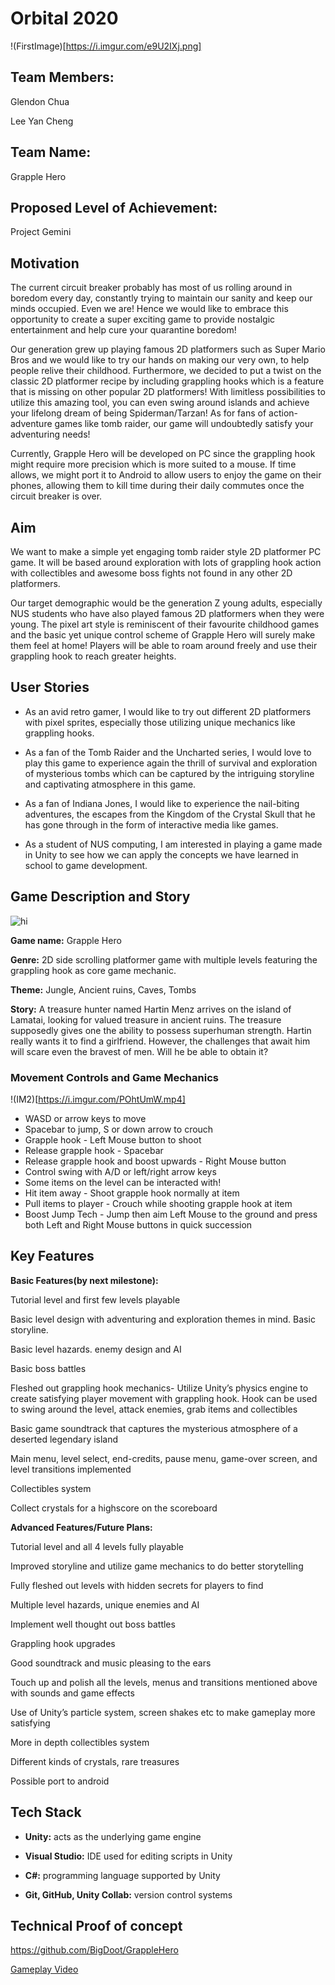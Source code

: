 # Orbital 2020

!(FirstImage)[https://i.imgur.com/e9U2IXj.png]

## Team Members:

Glendon Chua

Lee Yan Cheng

## Team Name:

Grapple Hero

## Proposed Level of Achievement: 

Project Gemini

## Motivation

The current circuit breaker probably has most of us rolling around in boredom every day, constantly trying to maintain our sanity and keep our minds occupied. Even we are! Hence we would like to embrace this opportunity to create a super exciting game to provide nostalgic entertainment and help cure your quarantine boredom!

Our generation grew up playing famous 2D platformers such as Super Mario Bros and we would like to try our hands on making our very own, to help people relive their childhood. Furthermore, we decided to put a twist on the classic 2D platformer recipe by including grappling hooks which is a feature that is missing on other popular 2D platformers! With limitless possibilities to utilize this amazing tool, you can even swing around islands and achieve your lifelong dream of being Spiderman/Tarzan! As for fans of action-adventure games like tomb raider, our game will undoubtedly satisfy your adventuring needs! 

Currently, Grapple Hero will be developed on PC since the grappling hook might require more precision which is more suited to a mouse. If time allows, we might port it to Android to allow users to enjoy the game on their phones, allowing them to kill time during their daily commutes once the circuit breaker is over.


## Aim

We want to make a simple yet engaging tomb raider style 2D platformer PC game. It will be based around exploration with lots of grappling hook action with collectibles and awesome boss fights not found in any other 2D platformers.

Our target demographic would be the generation Z young adults, especially NUS students who have also played famous 2D platformers when they were young. The pixel art style is reminiscent of their favourite childhood games and the basic yet unique control scheme of Grapple Hero will surely make them feel at home! Players will be able to roam around freely and use their grappling hook to reach greater heights.

## User Stories

* As an avid retro gamer, I would like to try out different 2D platformers with pixel sprites, especially those utilizing unique mechanics like grappling hooks.

* As a fan of the Tomb Raider and the Uncharted series, I would love to play this game to experience again the thrill of survival and exploration of mysterious tombs which can be captured by the intriguing storyline and captivating atmosphere in this game.

* As a fan of Indiana Jones, I would like to experience the nail-biting adventures, the escapes from the Kingdom of the Crystal Skull that he has gone through in the form of interactive media like games.

* As a student of NUS computing, I am interested in playing a game made in Unity to see how we can apply the concepts we have learned in school to game development.


## Game Description and Story

![hi](https://i.imgur.com/X4H9J8M.png)

**Game name:** Grapple Hero 

**Genre:** 2D side scrolling platformer game with multiple levels featuring the grappling hook as core game mechanic.

**Theme:** Jungle, Ancient ruins, Caves, Tombs

**Story:** A treasure hunter named Hartin Menz arrives on the island of Lamatai, looking for valued treasure in ancient ruins. The treasure supposedly gives one the ability to possess superhuman strength. Hartin really wants it to find a girlfriend. However, the challenges that await him will scare even the bravest of men. Will he be able to obtain it?

### Movement Controls and Game Mechanics

!(IM2)[https://i.imgur.com/POhtUmW.mp4]

* WASD or arrow keys to move
* Spacebar to jump, S or down arrow to crouch
* Grapple hook - Left Mouse button to shoot
* Release grapple hook - Spacebar
* Release grapple hook and boost upwards - Right Mouse button
* Control swing with A/D or left/right arrow keys
* Some items on the level can be interacted with!
* Hit item away - Shoot grapple hook normally at item
* Pull items to player - Crouch while shooting grapple hook at item
* Boost Jump Tech - Jump then aim Left Mouse to the ground and press both Left and Right Mouse buttons in quick succession

## Key Features

**Basic Features(by next milestone):**

Tutorial level and first few levels playable

Basic level design with adventuring and exploration themes in mind. Basic storyline.

Basic level hazards. enemy design and AI

Basic boss battles

Fleshed out grappling hook mechanics- Utilize Unity’s physics engine to create satisfying player movement with grappling hook. Hook can be used to swing around the level, attack enemies, grab items and collectibles

Basic game soundtrack that captures the mysterious atmosphere of a deserted legendary island

Main menu, level select, end-credits, pause menu, game-over screen, and level transitions implemented

Collectibles system

Collect crystals for a highscore on the scoreboard


**Advanced Features/Future Plans:**

Tutorial level and all 4 levels fully playable

Improved storyline and utilize game mechanics to do better storytelling

Fully fleshed out levels with hidden secrets for players to find

Multiple level hazards, unique enemies and AI

Implement well thought out boss battles

Grappling hook upgrades

Good soundtrack and music pleasing to the ears

Touch up and polish all the levels, menus and transitions mentioned above with sounds and game effects

Use of Unity’s particle system, screen shakes etc to make gameplay more satisfying

More in depth collectibles system

Different kinds of crystals, rare treasures

Possible port to android

## Tech Stack

* **Unity:** acts as the underlying game engine

* **Visual Studio:** IDE used for editing scripts in Unity

* **C#:** programming language supported by Unity

* **Git, GitHub, Unity Collab:** version control systems

## Technical Proof of concept

https://github.com/BigDoot/GrappleHero

[Gameplay Video](https://drive.google.com/file/d/1PzHtkjw-9Zdpm39fc-CiCHmbEiC862zi/view?usp=sharing)


